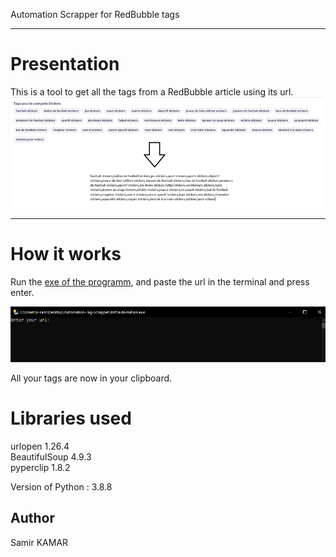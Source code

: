 
Automation Scrapper for RedBubble tags

----------------
# Presentation
This is a tool to get all the tags from a RedBubble article using its url.
![](https://github.com/k-samir/Automation-Tag-Scrapper/blob/master/images/fromto.png?raw=true)

----------------
# How it works
Run the [exe of the programm](https://github.com/k-samir/Automation-Tag-Scrapper/blob/master/dist/automation.exe), and paste the url in the terminal and press enter.

![](https://github.com/k-samir/Automation-Tag-Scrapper/blob/master/images/terminal.PNG?raw=true)

All your tags are now in your clipboard.

# Libraries used
urlopen 1.26.4  
BeautifulSoup 4.9.3   
pyperclip 1.8.2  

Version of Python : 3.8.8 

## Author

Samir KAMAR
